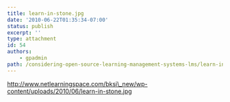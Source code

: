 ```yaml
---
title: learn-in-stone.jpg
date: '2010-06-22T01:35:34-07:00'
status: publish
excerpt: ''
type: attachment
id: 54
authors:
    - gpadmin
path: /considering-open-source-learning-management-systems-lms/learn-in-stone-jpg
---
```

http://www.netlearningspace.com/bksi\_new/wp-content/uploads/2010/06/learn-in-stone.jpg